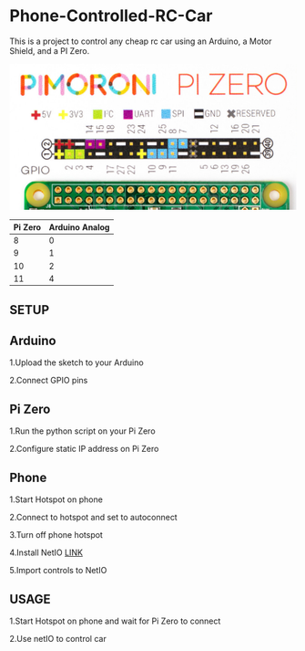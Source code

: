# Phone-Controlled-RC-Car


This is a project to control any cheap rc car using an Arduino, a Motor Shield, and a PI Zero.

<img src="https://github.com/jdial1/Phone-Controlled-RC-Car/blob/master/PI-Zero-GPIO-PINOUT.PNG"></img>

  Pi Zero   | Arduino Analog
  ---|---
    8     |       0
    9      |      1
    10    |       2
    11      |      4
    
    
SETUP
------------------



  Arduino
  ------
  1.Upload the sketch to your Arduino

  2.Connect GPIO pins



  Pi Zero
  ------
  1.Run the python script on your Pi Zero

  2.Configure static IP address on Pi Zero


 
  Phone
  -------
  1.Start Hotspot on phone

  2.Connect to hotspot and set to autoconnect

  3.Turn off phone hotspot

  4.Install NetIO <a href="https://play.google.com/store/apps/details?id=com.luvago.netio&hl=en">LINK</a>

  5.Import controls to NetIO



USAGE
------------------------
  1.Start Hotspot on phone and wait for Pi Zero to connect

  2.Use netIO to control car
